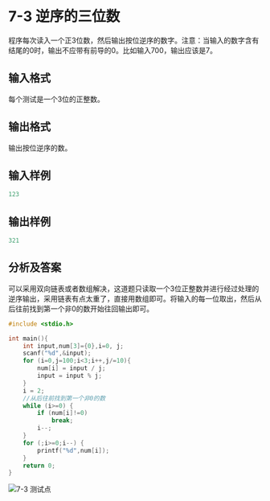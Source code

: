 # 7-3 逆序的三位数

程序每次读入一个正3位数，然后输出按位逆序的数字。注意：当输入的数字含有结尾的0时，输出不应带有前导的0。比如输入700，输出应该是7。

## 输入格式

每个测试是一个3位的正整数。

## 输出格式

输出按位逆序的数。

## 输入样例

```c
123
```

## 输出样例

```c
321
```

## 分析及答案

可以采用双向链表或者数组解决，这道题只读取一个3位正整数并进行经过处理的逆序输出，采用链表有点太重了，直接用数组即可。将输入的每一位取出，然后从后往前找到第一个非0的数开始往回输出即可。

```c
#include <stdio.h>

int main(){
    int input,num[3]={0},i=0, j;
    scanf("%d",&input);
    for (i=0,j=100;i<3;i++,j/=10){
        num[i] = input / j;
        input = input % j;
    }
    i = 2;
    //从后往前找到第一个非0的数
    while (i>=0) {
        if (num[i]!=0)
            break;
        i--;
    }
    for (;i>=0;i--) {
        printf("%d",num[i]);
    }
    return 0;
}
```

![7-3 测试点](https://picb.waku.icu/picb/2024/05/11/202405112051046.png)